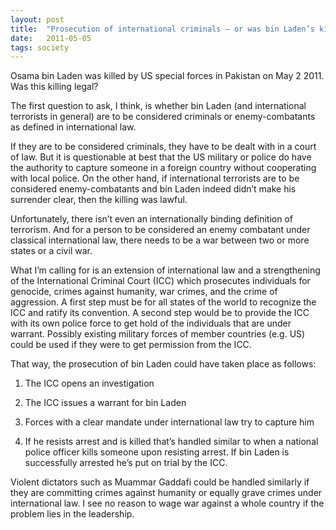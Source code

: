 ```yaml
---
layout: post
title:  "Prosecution of international criminals – or was bin Laden’s killing legal?"
date:   2011-05-05
tags: society
---
```


Osama bin Laden was killed by US special forces in Pakistan on May 2 2011. Was this killing legal?

The first question to ask, I think, is whether bin Laden (and international terrorists in general) are to be considered criminals or enemy-combatants as defined in international law.

If they are to be considered criminals, they have to be dealt with in a court of law. But it is questionable at best that the US military or police do have the authority to capture someone in a foreign country without cooperating with local police. On the other hand, if international terrorists are to be considered enemy-combatants and bin Laden indeed didn’t make his surrender clear, then the killing was lawful.

Unfortunately, there isn’t even an internationally binding definition of terrorism. And for a person to be considered an enemy combatant under classical international law, there needs to be a war between two or more states or a civil war.

What I’m calling for is an extension of international law and a strengthening of the International Criminal Court (ICC) which prosecutes individuals for genocide, crimes against humanity, war crimes, and the crime of aggression. A first step must be for all states of the world to recognize the ICC and ratify its convention. A second step would be to provide the ICC with its own police force to get hold of the individuals that are under warrant. Possibly existing military forces of member countries (e.g. US) could be used if they were to get permission from the ICC.

That way, the prosecution of bin Laden could have taken place as follows:

1.  The ICC opens an investigation

2.  The ICC issues a warrant for bin Laden

3.  Forces with a clear mandate under international law try to capture him

4.  If he resists arrest and is killed that’s handled similar to when a national police officer kills someone upon resisting arrest. If bin Laden is successfully arrested he’s put on trial by the ICC.

Violent dictators such as Muammar Gaddafi could be handled similarly if they are committing crimes against humanity or equally grave crimes under international law. I see no reason to wage war against a whole country if the problem lies in the leadership.

